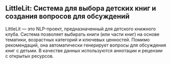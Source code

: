 ## LittleLit: Система для выбора детских книг и создания вопросов для обсуждений
LittleLit — это NLP-проект, предназначенный для детского книжного клуба. Система позволяет выбирать книги (или части книг) на основе тематики, возрастных категорий и ключевых ценностей. Помимо рекомендаций, она автоматически генерирует вопросы для обсуждения книг с детьми. В качестве данных используются аннотации и рецензии с открытых ресурсов.
